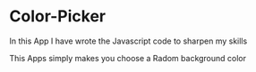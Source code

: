 # Color-Picker
In this App I have wrote the Javascript code to sharpen my skills

This Apps simply makes you choose a Radom background color
